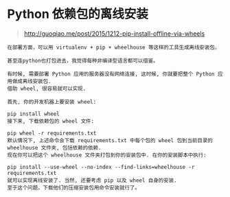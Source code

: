 # Python 依赖包的离线安装
> http://guoqiao.me/post/2015/1212-pip-install-offline-via-wheels  

```
在部署方面，可以用 virtualenv + pip + wheelhouse 等这样的工具生成离线安装包，

甚至连python也打包进去，我觉得每种非编译型语言都可以借鉴。
```

```
有时候, 需要部署 Python 应用的服务器没有网络连接, 这时候, 你就要把整个 Python 应用做成离线安装包.
借助 wheel, 很容易就可以实现.

首先, 你的开发机器上要安装 wheel:

pip install wheel
接下来, 下载依赖包的 wheel 文件:

pip wheel -r requirements.txt
默认情况下, 上述命令会下载 requirements.txt 中每个包的 wheel 包到当前目录的 wheelhouse 文件夹, 包括依赖的依赖.
现在你可以把这个 wheelhouse 文件夹打包到你的安装包中. 在你的安装脚本中执行:

pip install --use-wheel --no-index --find-links=wheelhouse -r requirements.txt
就可以实现离线安装了. 当然, 还要考虑 pip 以及 wheel 自身的安装.
至于这个问题，下载他们的压缩安装包用命令安装就行了。
```
